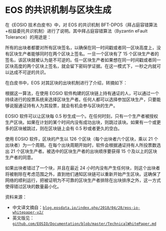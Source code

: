 # EOS 的共识机制与区块生成

在《EOSIO 技术白皮书》中，对 EOS 的共识机制 BFT-DPOS（拜占庭容错算法+权益委托共识机制）进行了说明。其中拜占庭容错算法（Byzantin eFault Tolerance）的用途是：

所有的出块者都要对所有区块签名，以确保在同一时间戳或者同一区块高度上，没有区块生产者能够同时在两个区块上签名。一旦一个区块有了 15 个区块生产者的签名，该区块就被认为是不可逆的。任一区块生产者如果想在同一时间戳或者同一区块高度的两个区块上签名，就会留下密码学证据。在这一模式下，一秒之内就可以达成不可逆的共识。

在白皮书中，EOS 对其区块的出块机制进行了介绍，转摘如下：

根据这一算法，在使用 EOSIO 软件构建的区块链上持有通证的人，可以通过一个持续进行的投票系统来选择区块生产者。任何人都可以选择参加区块生产，只要能够说服通证持有人为其投票，就会有机会参与区块的生产。

EOSIO 软件可以让区块每 0.5 秒生成一个。在任何时刻，只有一个生产者被授权生产区块。如果在计划的某个时间内没有成功出块，则跳过该块。如果有一个或更多的区块被跳过，则在区块链上会有 0.5 秒或者更久的空白。

使用 EOSIO 软件，区块的产生以 126 个区块（每个出块者六个区块，乘以 21 个出块者）为一个周期。在每个出块周期开始时，软件会根据通证持有人所投票数选出 21 个区块生产者。被选中的区块生产者的出块顺序要获得 15 个及以上的区块生产者的同意。

如果出块者错过了一个块，并且在最近 24 小时内没有产生任何块，则这个出块者将被剔除在考虑范围之外，直到他们通知区块链可以重新开始产生区块。这确保了网络的顺利运行，把被证明为不可靠的区块生产者排除在出块排序之外，这一方式使得错过区块的数量最小化。

资料来源：

*   中文译文摘自：[`blog.eosdata.io/index.php/2018/04/28/eos-io-whitepaper-v2/`](http://blog.eosdata.io/index.php/2018/04/28/eos-io-whitepaper-v2/)
*   英文版见：[`github.com/EOSIO/Documentation/blob/master/TechnicalWhitePaper.md`](https://github.com/EOSIO/Documentation/blob/master/TechnicalWhitePaper.md)